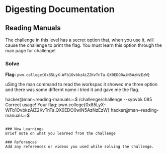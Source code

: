 # Digesting Documentation

## Reading Manuals
The challenge in this level has a secret option that, when you use it, will cause the challenge to print the flag. 
You must learn this option through the man page for challenge!

### Solve
**Flag:** `pwn.college{0x85LyX-WFb1OvbkzAiZ2KvTnTa.QX0EDO0wiN5AzNzEzW}`

uSing the man command to read the workspac it showed me three option and there was some differnt name
i tried it and gave me the flag.

hacker@man~reading-manuals:~$ /challenge/challenge --xybvbk 085
Correct usage! Your flag: pwn.college{0x85LyX-WFb1OvbkzAiZ2KvTnTa.QX0EDO0wiN5AzNzEzW}
hacker@man~reading-manuals:~$

```

### New Learnings
Brief note on what you learned from the challenge

### References 
Add any references or videos you used while solving the challenge.

